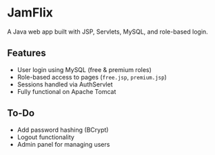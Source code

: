 # JamFlix

A Java web app built with JSP, Servlets, MySQL, and role-based login.

## Features
- User login using MySQL (free & premium roles)
- Role-based access to pages (`free.jsp`, `premium.jsp`)
- Sessions handled via AuthServlet
- Fully functional on Apache Tomcat

## To-Do
- Add password hashing (BCrypt)
- Logout functionality
- Admin panel for managing users
